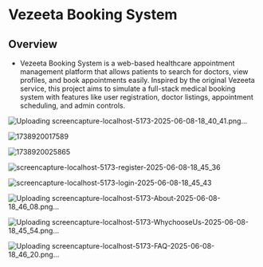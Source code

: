 # Vezeeta Booking System

## Overview

- Vezeeta Booking System is a web-based healthcare appointment management platform that allows patients to search for doctors, view profiles, and book appointments easily. Inspired by the original Vezeeta service, this project aims to simulate a full-stack medical booking system with features like user registration, doctor listings, appointment scheduling, and admin controls.

![Uploading screencapture-localhost-5173-2025-06-08-18_40_41.png…]()

![1738920017589](https://github.com/user-attachments/assets/6dd84d35-5cdf-4e50-b881-ff9c19c31a57)

![1738920025865](https://github.com/user-attachments/assets/5825d936-13cc-4a44-b585-85d59e380216)

![screencapture-localhost-5173-register-2025-06-08-18_45_36](https://github.com/user-attachments/assets/610ca070-47ca-4b43-9db5-4aa08916db91)

![screencapture-localhost-5173-login-2025-06-08-18_45_43](https://github.com/user-attachments/assets/8354eb96-3998-4599-8cfc-8ad6e80713b0)

![Uploading screencapture-localhost-5173-About-2025-06-08-18_46_08.png…]()

![Uploading screencapture-localhost-5173-WhychooseUs-2025-06-08-18_45_54.png…]()

![Uploading screencapture-localhost-5173-FAQ-2025-06-08-18_46_20.png…]()
